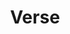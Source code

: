 ---
layout: startup_page
title: "Verse"
id: "verse.inc"
permalink: "/verseverse.inc04082025/"
website: "https://verse.inc/"
funding_round: "Series A"
funding_amount: "$20.5M"
investors: "GV (Google Ventures), Coatue, CIV, MCJ Collective"
about: "Verse provides software that helps companies reduce their electricity costs and scope 2 emissions. Its SaaS platform, Aria, uses generative AI to help companies plan, procure, and manage optimal clean energy portfolios at the lowest cost. This allows businesses to make clean energy a more economical and efficient choice."
markets: "Clean Energy, Software, Renewables, AI, Power Market Forecasts, PPAs, Risk Management, Energy Procurement, Emissions Reduction, Resource Planning, Sustainability, Energy Portfolio Optimization, Asset Valuation, REC, Energy Offer Valuation, Emissions Forecasting, Energy Strategy, Decarbonization Strategy, Wholesale Power Markets, and Energy Portfolio Planning"
hq: "San Francisco, California, United States"
founded_year: "2022"
linkedin: "https://www.linkedin.com/company/versedotinc"
twitter: ""
instagram: ""
facebook: ""
crunchbase: "https://www.crunchbase.com/organization/verse-inc"
pitchbook: "https://pitchbook.com/profiles/company/268014-43"

# SEO Optimization
meta_title: "Verse - Series A Funding ($20.5M)"
meta_description: "Verse, Verse provides software that helps companies reduce their electricity costs and scope 2 emissions. Its SaaS platform, Aria, uses generative AI to help..."
meta_keywords: "Verse, Clean Energy, Software, Renewables, AI, Power Market Forecasts, PPAs, Risk Management, Energy Procurement, Emissions Reduction, Resource Planning, Sustainability, Energy Portfolio Optimization, Asset Valuation, REC, Energy Offer Valuation, Emissions Forecasting, Energy Strategy, Decarbonization Strategy, Wholesale Power Markets, and Energy Portfolio Planning, Series A funding"
canonical_url: "https://pkprojectstartups.github.io/projectstartups.com/verseverse.inc04082025/"
---